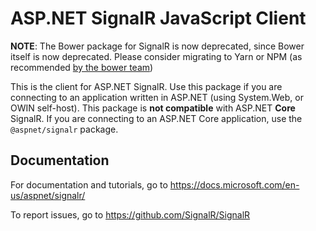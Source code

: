 # ASP.NET SignalR JavaScript Client

**NOTE**: The Bower package for SignalR is now deprecated, since Bower itself is now deprecated. Please consider migrating to Yarn or NPM (as recommended [by the bower team](https://bower.io/blog/2017/how-to-migrate-away-from-bower/))

This is the client for ASP.NET SignalR. Use this package if you are connecting to an application written in ASP.NET (using System.Web, or OWIN self-host). This package is **not compatible** with ASP.NET **Core** SignalR. If you are connecting to an ASP.NET Core application, use the `@aspnet/signalr` package.

## Documentation

For documentation and tutorials, go to https://docs.microsoft.com/en-us/aspnet/signalr/

To report issues, go to https://github.com/SignalR/SignalR